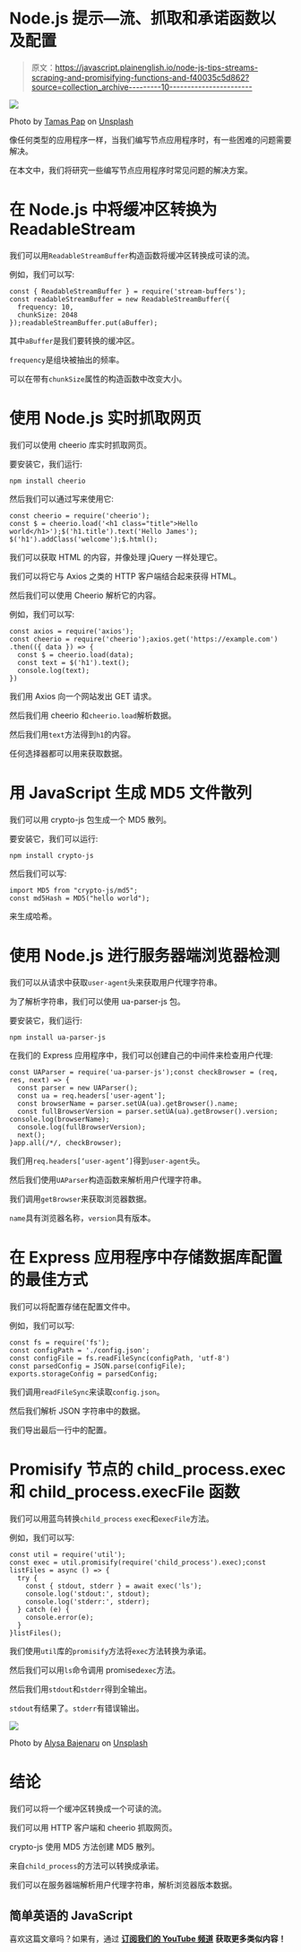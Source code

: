 # Node.js 提示—流、抓取和承诺函数以及配置

> 原文：<https://javascript.plainenglish.io/node-js-tips-streams-scraping-and-promisifying-functions-and-f40035c5d862?source=collection_archive---------10----------------------->

![](img/32105c487325e889a16d62701d65cdd9.png)

Photo by [Tamas Pap](https://unsplash.com/@tamasp?utm_source=medium&utm_medium=referral) on [Unsplash](https://unsplash.com?utm_source=medium&utm_medium=referral)

像任何类型的应用程序一样，当我们编写节点应用程序时，有一些困难的问题需要解决。

在本文中，我们将研究一些编写节点应用程序时常见问题的解决方案。

# 在 Node.js 中将缓冲区转换为 ReadableStream

我们可以用`ReadableStreamBuffer`构造函数将缓冲区转换成可读的流。

例如，我们可以写:

```
const { ReadableStreamBuffer } = require('stream-buffers');
const readableStreamBuffer = new ReadableStreamBuffer({
  frequency: 10,
  chunkSize: 2048
});readableStreamBuffer.put(aBuffer);
```

其中`aBuffer`是我们要转换的缓冲区。

`frequency`是组块被抽出的频率。

可以在带有`chunkSize`属性的构造函数中改变大小。

# 使用 Node.js 实时抓取网页

我们可以使用 cheerio 库实时抓取网页。

要安装它，我们运行:

```
npm install cheerio
```

然后我们可以通过写来使用它:

```
const cheerio = require('cheerio');
const $ = cheerio.load('<h1 class="title">Hello world</h1>');$('h1.title').text('Hello James');
$('h1').addClass('welcome');$.html();
```

我们可以获取 HTML 的内容，并像处理 jQuery 一样处理它。

我们可以将它与 Axios 之类的 HTTP 客户端结合起来获得 HTML。

然后我们可以使用 Cheerio 解析它的内容。

例如，我们可以写:

```
const axios = require('axios');
const cheerio = require('cheerio');axios.get('https://example.com')
.then(({ data }) => {
  const $ = cheerio.load(data);
  const text = $('h1').text();
  console.log(text);       
})
```

我们用 Axios 向一个网站发出 GET 请求。

然后我们用 cheerio 和`cheerio.load`解析数据。

然后我们用`text`方法得到`h1`的内容。

任何选择器都可以用来获取数据。

# 用 JavaScript 生成 MD5 文件散列

我们可以用 crypto-js 包生成一个 MD5 散列。

要安装它，我们可以运行:

```
npm install crypto-js
```

然后我们可以写:

```
import MD5 from "crypto-js/md5";
const md5Hash = MD5("hello world");
```

来生成哈希。

# 使用 Node.js 进行服务器端浏览器检测

我们可以从请求中获取`user-agent`头来获取用户代理字符串。

为了解析字符串，我们可以使用 ua-parser-js 包。

要安装它，我们运行:

```
npm install ua-parser-js
```

在我们的 Express 应用程序中，我们可以创建自己的中间件来检查用户代理:

```
const UAParser = require('ua-parser-js');const checkBrowser = (req, res, next) => {
  const parser = new UAParser();
  const ua = req.headers['user-agent'];
  const browserName = parser.setUA(ua).getBrowser().name;
  const fullBrowserVersion = parser.setUA(ua).getBrowser().version; console.log(browserName);
  console.log(fullBrowserVersion);
  next();
}app.all(/*/, checkBrowser);
```

我们用`req.headers[‘user-agent’]`得到`user-agent`头。

然后我们使用`UAParser`构造函数来解析用户代理字符串。

我们调用`getBrowser`来获取浏览器数据。

`name`具有浏览器名称，`version`具有版本。

# 在 Express 应用程序中存储数据库配置的最佳方式

我们可以将配置存储在配置文件中。

例如，我们可以写:

```
const fs = require('fs');
const configPath = './config.json';
const configFile = fs.readFileSync(configPath, 'utf-8')
const parsedConfig = JSON.parse(configFile);
exports.storageConfig = parsedConfig;
```

我们调用`readFileSync`来读取`config.json`。

然后我们解析 JSON 字符串中的数据。

我们导出最后一行中的配置。

# Promisify 节点的 child_process.exec 和 child_process.execFile 函数

我们可以用蓝鸟转换`child_process` `exec`和`execFile`方法。

例如，我们可以写:

```
const util = require('util');
const exec = util.promisify(require('child_process').exec);const listFiles = async () => {
  try {
    const { stdout, stderr } = await exec('ls');
    console.log('stdout:', stdout);
    console.log('stderr:', stderr);
  } catch (e) {
    console.error(e);
  }
}listFiles();
```

我们使用`util`库的`promisify`方法将`exec`方法转换为承诺。

然后我们可以用`ls`命令调用 promised`exec`方法。

然后我们用`stdout`和`stderr`得到全输出。

`stdout`有结果了。`stderr`有错误输出。

![](img/ce0bf44e05ef5d5554f75406b66f5495.png)

Photo by [Alysa Bajenaru](https://unsplash.com/@alysa?utm_source=medium&utm_medium=referral) on [Unsplash](https://unsplash.com?utm_source=medium&utm_medium=referral)

# 结论

我们可以将一个缓冲区转换成一个可读的流。

我们可以用 HTTP 客户端和 cheerio 抓取网页。

crypto-js 使用 MD5 方法创建 MD5 散列。

来自`child_process`的方法可以转换成承诺。

我们可以在服务器端解析用户代理字符串，解析浏览器版本数据。

## 简单英语的 JavaScript

喜欢这篇文章吗？如果有，通过 [**订阅我们的 YouTube 频道**](https://www.youtube.com/channel/UCtipWUghju290NWcn8jhyAw) **获取更多类似内容！**